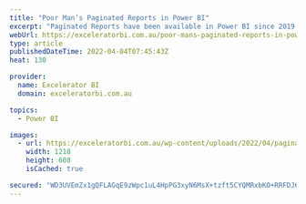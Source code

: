 ```yaml
---
title: "Poor Man’s Paginated Reports in Power BI"
excerpt: "Paginated Reports have been available in Power BI since 2019.  They serve an important purpose, but they are not easy for the average business user to learn, plus they require Power BI Premium to use.  In my blog and video today, I will show you how you can use Excel [...]Read More »"
webUrl: https://exceleratorbi.com.au/poor-mans-paginated-reports-in-power-bi/
type: article
publishedDateTime: 2022-04-04T07:45:43Z
heat: 130

provider:
  name: Excelerator BI
  domain: exceleratorbi.com.au

topics:
  - Power BI

images:
  - url: https://exceleratorbi.com.au/wp-content/uploads/2022/04/paginated-reports.png
    width: 1218
    height: 608
    isCached: true

secured: "WD3UVEmZx1gQFLAGqE9zWpc1uL4HpPG3xyN6MsX+tzft5CYQMRxbKO+RRFDJ6Kv5nI4N6FAzE/HOB2zkCkkr9jnNdD0437PwwOXa7OHEfr6vFsLaRvXqM2df2PVg4P/Dwt83sC1KZIzVGIi9yHRwDTO9msp12fmbJlo9byD4x6sMbNy9JKpiggf9fgWUZqW/stIjgAi/Ayig/VD0oyry/r6ajl05ykFPL5peGEWXI+VkkVV91BPRdKuQg905VyCLPIyFBiIkRCYXaWjimjLJ6er8K1NRnff5BqfrouOHJhdN9FXilKwWMZ3MPUKmenYQOrqFRhMaeUFSIUQ25Pnd8TrncGGWnAlrb1BGOJYCET4=;dPgV5FxUUDBum6Meo5fZ+A=="
---
```


